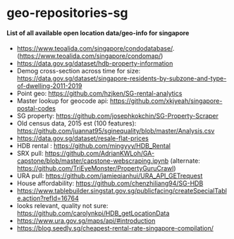 # geo-repositories-sg
#### List of all available open location data/geo-info for singapore

- https://www.teoalida.com/singapore/condodatabase/. (https://www.teoalida.com/singapore/condomap/)
- https://data.gov.sg/dataset/hdb-property-information
- Demog cross-section across time for size: https://data.gov.sg/dataset/singapore-residents-by-subzone-and-type-of-dwelling-2011-2019
- Point geo: https://github.com/hzjken/SG-rental-analytics
- Master lookup for geocode api: https://github.com/xkjyeah/singapore-postal-codes
- SG property: https://github.com/josephkokchin/SG-Property-Scraper
- Old census data, 2015 est (100 features): https://github.com/juannat95/sginequality/blob/master/Analysis.csv
- https://data.gov.sg/dataset/resale-flat-prices
- HDB rental : https://github.com/mingyyy/HDB_Rental
- SRX pull: https://github.com/AdrianKWLoh/GA-capstone/blob/master/capstone-webscraping.ipynb (alternate: https://github.com/TriEyeMonster/PropertyGuruCrawl)
- URA pull: https://github.com/jamieqianhui/URA_API_GETrequest
- House affordability: https://github.com/chenzhiliang94/SG-HDB
- https://www.tablebuilder.singstat.gov.sg/publicfacing/createSpecialTable.action?refId=16764
- looks relevant, quality not sure: https://github.com/carolynkpi/HDB_getLocationData
- https://www.ura.gov.sg/maps/api/#introduction
- https://blog.seedly.sg/cheapest-rental-rate-singapore-compilation/
